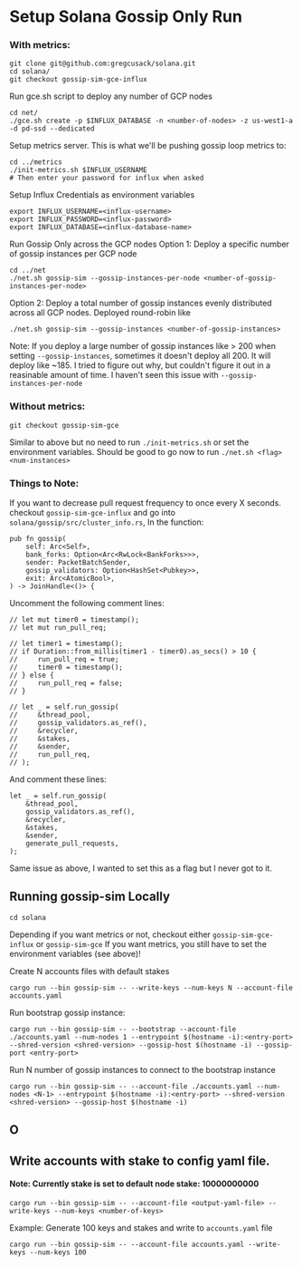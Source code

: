 # Setup Solana Gossip Only Run
### With metrics:
```
git clone git@github.com:gregcusack/solana.git
cd solana/
git checkout gossip-sim-gce-influx
```

Run gce.sh script to deploy any number of GCP nodes
```
cd net/
./gce.sh create -p $INFLUX_DATABASE -n <number-of-nodes> -z us-west1-a -d pd-ssd --dedicated
```

Setup metrics server. This is what we'll be pushing gossip loop metrics to:
```
cd ../metrics
./init-metrics.sh $INFLUX_USERNAME
# Then enter your password for influx when asked
```

Setup Influx Credentials as environment variables
```
export INFLUX_USERNAME=<influx-username>
export INFLUX_PASSWORD=<influx-password>
export INFLUX_DATABASE=<influx-database-name>
```

Run Gossip Only across the GCP nodes
Option 1: Deploy a specific number of gossip instances per GCP node
```
cd ../net
./net.sh gossip-sim --gossip-instances-per-node <number-of-gossip-instances-per-node>
```

Option 2: Deploy a total number of gossip instances evenly distributed across all GCP nodes. Deployed round-robin like
```
./net.sh gossip-sim --gossip-instances <number-of-gossip-instances>
```

Note: If you deploy a large number of gossip instances like > 200 when setting `--gossip-instances`, sometimes it doesn't deploy all 200. It will deploy like ~185. I tried to figure out why, but couldn't figure it out in a reasinable amount of time. I haven't seen this issue with `--gossip-instances-per-node`

### Without metrics:
```
git checkout gossip-sim-gce
```
Similar to above but no need to run `./init-metrics.sh` or set the environment variables.
Should be good to go now to run `./net.sh <flag> <num-instances>`

### Things to Note:
If you want to decrease pull request frequency to once every X seconds. checkout `gossip-sim-gce-influx`  and go into `solana/gossip/src/cluster_info.rs`,
In the function:
```
pub fn gossip(
    self: Arc<Self>,
    bank_forks: Option<Arc<RwLock<BankForks>>>,
    sender: PacketBatchSender,
    gossip_validators: Option<HashSet<Pubkey>>,
    exit: Arc<AtomicBool>,
) -> JoinHandle<()> {
```
Uncomment the following comment lines:
```
// let mut timer0 = timestamp();
// let mut run_pull_req;

// let timer1 = timestamp();
// if Duration::from_millis(timer1 - timer0).as_secs() > 10 {
//     run_pull_req = true;
//     timer0 = timestamp();
// } else {
//     run_pull_req = false;
// }

// let _ = self.run_gossip(
//     &thread_pool,
//     gossip_validators.as_ref(),
//     &recycler,
//     &stakes,
//     &sender,
//     run_pull_req,
// );
```

And comment these lines:
```
let _ = self.run_gossip(
    &thread_pool,
    gossip_validators.as_ref(),
    &recycler,
    &stakes,
    &sender,
    generate_pull_requests,
);
```
Same issue as above, I wanted to set this as a flag but I never got to it.

## Running gossip-sim Locally
```
cd solana
```
Depending if you want metrics or not, checkout either `gossip-sim-gce-influx` or `gossip-sim-gce`
If you want metrics, you still have to set the environment variables (see above)!

Create N accounts files with default stakes
```
cargo run --bin gossip-sim -- --write-keys --num-keys N --account-file accounts.yaml
```

Run bootstrap gossip instance:
```
cargo run --bin gossip-sim -- --bootstrap --account-file ./accounts.yaml --num-nodes 1 --entrypoint $(hostname -i):<entry-port> --shred-version <shred-version> --gossip-host $(hostname -i) --gossip-port <entry-port>
```

Run N number of gossip instances to connect to the bootstrap instance
```
cargo run --bin gossip-sim -- --account-file ./accounts.yaml --num-nodes <N-1> --entrypoint $(hostname -i):<entry-port> --shred-version <shred-version> --gossip-host $(hostname -i)
```

## O

## Write accounts with stake to config yaml file.
#### Note: Currently stake is set to default node stake: 10000000000

```
cargo run --bin gossip-sim -- --account-file <output-yaml-file> --write-keys --num-keys <number-of-keys>
```

Example:
Generate 100 keys and stakes and write to `accounts.yaml` file
```
cargo run --bin gossip-sim -- --account-file accounts.yaml --write-keys --num-keys 100
```

